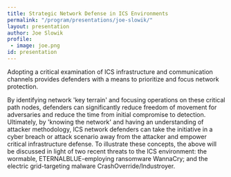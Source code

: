 ```yaml
---
title: Strategic Network Defense in ICS Environments
permalink: "/program/presentations/joe-slowik/"
layout: presentation
author: Joe Slowik
profile:
 - image: joe.png
id: presentation
---
```


Adopting a critical examination of ICS infrastructure and communication channels provides defenders with a means to prioritize and focus network protection.

By identifying network 'key terrain' and focusing operations on these critical path nodes, defenders can significantly reduce freedom of movement for adversaries and reduce the time from initial compromise to detection. Ultimately, by 'knowing the network' and having an understanding of attacker methodology, ICS network defenders can take the initiative in a cyber breach or attack scenario away from the attacker and empower critical infrastructure defense. To illustrate these concepts, the above will be discussed in light of two recent threats to the ICS environment: the wormable, ETERNALBLUE-employing ransomware WannaCry; and the electric grid-targeting malware CrashOverride/Industroyer.